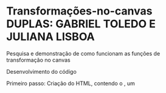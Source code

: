 # Transformações-no-canvas DUPLAS: GABRIEL TOLEDO E JULIANA LISBOA

Pesquisa e demonstração de como funcionam as funções de transformação no canvas

Desenvolvimento do código

Primeiro passo:
Criação do HTML, contendo o <head>, um <title>, o <style> e o <body>. 

<img src="doctype.png"</img>

Dentro do style tem a mudança de cor de fundo, definimos a margin (espaçamento externo).

Anexamos o id do canvas dentro do body.

Linkamos o canvas no javascript e usamos algumas funções do canvas para compor nosso jogo. a bolinha tem rotate, translate, clipping path e escale, a raquete tem colisor e translate.

Utilizando esses conceitos, fizemos um jogo de "ping pong" inspirado em um jogo conhecido pelo nome "breackout", sendo o objetivo do jogo usar a raquete para rebater a bolinha e a bolinha quebrar os tijolos, caso a bolinha passe para baixo da raquete o jogador perde 1 vida, tendo um total de 2 vidas.

